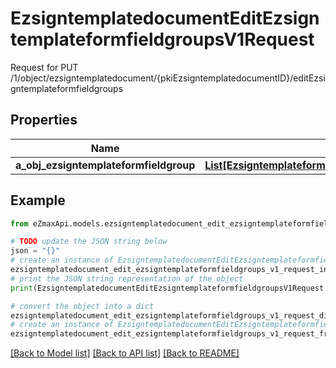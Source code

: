 # EzsigntemplatedocumentEditEzsigntemplateformfieldgroupsV1Request

Request for PUT /1/object/ezsigntemplatedocument/{pkiEzsigntemplatedocumentID}/editEzsigntemplateformfieldgroups

## Properties

Name | Type | Description | Notes
------------ | ------------- | ------------- | -------------
**a_obj_ezsigntemplateformfieldgroup** | [**List[EzsigntemplateformfieldgroupRequestCompound]**](EzsigntemplateformfieldgroupRequestCompound.md) |  | 

## Example

```python
from eZmaxApi.models.ezsigntemplatedocument_edit_ezsigntemplateformfieldgroups_v1_request import EzsigntemplatedocumentEditEzsigntemplateformfieldgroupsV1Request

# TODO update the JSON string below
json = "{}"
# create an instance of EzsigntemplatedocumentEditEzsigntemplateformfieldgroupsV1Request from a JSON string
ezsigntemplatedocument_edit_ezsigntemplateformfieldgroups_v1_request_instance = EzsigntemplatedocumentEditEzsigntemplateformfieldgroupsV1Request.from_json(json)
# print the JSON string representation of the object
print(EzsigntemplatedocumentEditEzsigntemplateformfieldgroupsV1Request.to_json())

# convert the object into a dict
ezsigntemplatedocument_edit_ezsigntemplateformfieldgroups_v1_request_dict = ezsigntemplatedocument_edit_ezsigntemplateformfieldgroups_v1_request_instance.to_dict()
# create an instance of EzsigntemplatedocumentEditEzsigntemplateformfieldgroupsV1Request from a dict
ezsigntemplatedocument_edit_ezsigntemplateformfieldgroups_v1_request_from_dict = EzsigntemplatedocumentEditEzsigntemplateformfieldgroupsV1Request.from_dict(ezsigntemplatedocument_edit_ezsigntemplateformfieldgroups_v1_request_dict)
```
[[Back to Model list]](../README.md#documentation-for-models) [[Back to API list]](../README.md#documentation-for-api-endpoints) [[Back to README]](../README.md)


